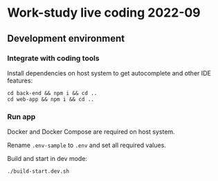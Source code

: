 # Work-study live coding 2022-09

## Development environment

### Integrate with coding tools

Install dependencies on host system to get autocomplete and other IDE features:

```
cd back-end && npm i && cd ..
cd web-app && npm i && cd ..
```

### Run app

Docker and Docker Compose are required on host system.

Rename `.env-sample` to `.env` and set all required values.

Build and start in dev mode:

```
./build-start.dev.sh
```
